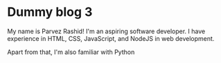 # Dummy blog 3

My name is Parvez Rashid! I'm an aspiring software developer. I have experience in HTML, CSS, JavaScript, and NodeJS in web development.

Apart from that, I'm also familiar with Python